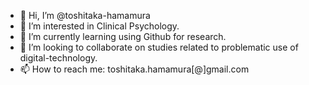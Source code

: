 - 👋 Hi, I’m @toshitaka-hamamura
- 👀 I’m interested in Clinical Psychology.
- 🌱 I’m currently learning using Github for research.
- 💞️ I’m looking to collaborate on studies related to problematic use of digital-technology.
- 📫 How to reach me: toshitaka.hamamura[@]gmail.com

<!---
toshitaka-hamamura/toshitaka-hamamura is a ✨ special ✨ repository because its `README.md` (this file) appears on your GitHub profile.
You can click the Preview link to take a look at your changes.
--->


